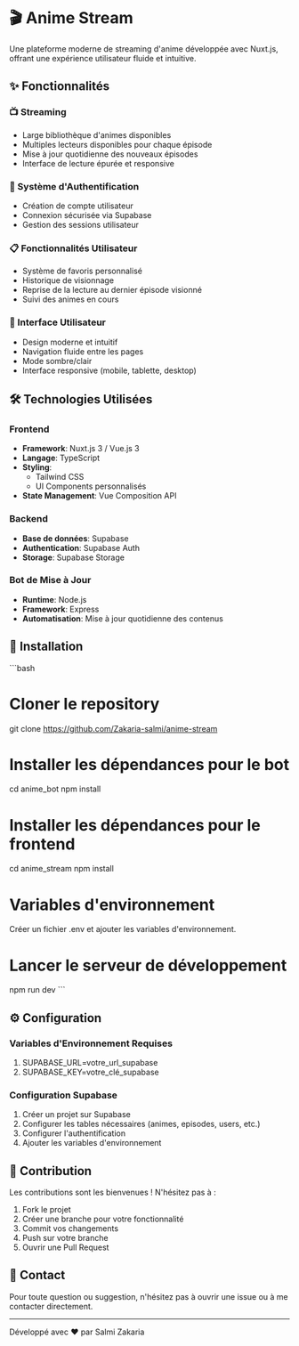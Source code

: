 # 🎬 Anime Stream

Une plateforme moderne de streaming d'anime développée avec Nuxt.js, offrant une expérience utilisateur fluide et intuitive.

## ✨ Fonctionnalités

### 📺 Streaming

-   Large bibliothèque d'animes disponibles
-   Multiples lecteurs disponibles pour chaque épisode
-   Mise à jour quotidienne des nouveaux épisodes
-   Interface de lecture épurée et responsive

### 👤 Système d'Authentification

-   Création de compte utilisateur
-   Connexion sécurisée via Supabase
-   Gestion des sessions utilisateur

### 📋 Fonctionnalités Utilisateur

-   Système de favoris personnalisé
-   Historique de visionnage
-   Reprise de la lecture au dernier épisode visionné
-   Suivi des animes en cours

### 🎨 Interface Utilisateur

-   Design moderne et intuitif
-   Navigation fluide entre les pages
-   Mode sombre/clair
-   Interface responsive (mobile, tablette, desktop)

## 🛠 Technologies Utilisées

### Frontend

-   **Framework**: Nuxt.js 3 / Vue.js 3
-   **Langage**: TypeScript
-   **Styling**:
    -   Tailwind CSS
    -   UI Components personnalisés
-   **State Management**: Vue Composition API

### Backend

-   **Base de données**: Supabase
-   **Authentication**: Supabase Auth
-   **Storage**: Supabase Storage

### Bot de Mise à Jour

-   **Runtime**: Node.js
-   **Framework**: Express
-   **Automatisation**: Mise à jour quotidienne des contenus

## 🚀 Installation

\`\`\`bash

# Cloner le repository

git clone https://github.com/Zakaria-salmi/anime-stream

# Installer les dépendances pour le bot

cd anime_bot
npm install

# Installer les dépendances pour le frontend

cd anime_stream
npm install

# Variables d'environnement

Créer un fichier .env et ajouter les variables d'environnement.

# Lancer le serveur de développement

npm run dev
\`\`\`

## ⚙️ Configuration

### Variables d'Environnement Requises

1. SUPABASE_URL=votre_url_supabase
2. SUPABASE_KEY=votre_clé_supabase

### Configuration Supabase

1. Créer un projet sur Supabase
2. Configurer les tables nécessaires (animes, episodes, users, etc.)
3. Configurer l'authentification
4. Ajouter les variables d'environnement

## 📝 Contribution

Les contributions sont les bienvenues ! N'hésitez pas à :

1. Fork le projet
2. Créer une branche pour votre fonctionnalité
3. Commit vos changements
4. Push sur votre branche
5. Ouvrir une Pull Request

## 🤝 Contact

Pour toute question ou suggestion, n'hésitez pas à ouvrir une issue ou à me contacter directement.

---

Développé avec ❤️ par Salmi Zakaria
